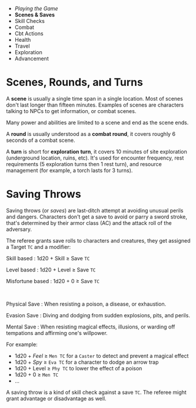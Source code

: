 
<!-- .margin.compass -->
* _Playing the Game_
* **Scenes & Saves**
* Skill Checks
* Combat
* Cbt Actions
* Health
* Travel
* Exploration
* Advancement


# Scenes, Rounds, and Turns

A **scene** is usually a single time span in a single location. Most of scenes don't last longer than fifteen minutes. Examples of scenes are characters talking to NPCs to get information, or combat scenes.

Many power and abilities are limited to a scene and end as the scene ends.

A **round** is usually understood as a **combat round**, it covers roughly 6 seconds of a combat scene.

A **turn** is short for **exploration turn**, it covers 10 minutes of site exploration (underground location, ruins, etc). It's used for encounter frequency, rest requirements (5 exploration turns then 1 rest turn), and resource management (for example, a torch lasts for 3 turns).


# Saving Throws

Saving throws (or _saves_) are last-ditch attempt at avoiding unusual perils and dangers. Characters don't get a save to avoid or parry a sword stroke, that's determined by their armor class (AC) and the attack roll of the adversary.

The referee grants save rolls to characters and creatures, they get assigned a Target `TC` and a modifier:

Skill based
: 1d20 + Skill ≥ Save `TC`

Level based
: 1d20 + Level ≥ Save `TC`

Misfortune based
: 1d20 + 0 ≥ Save `TC`

&nbsp;

Physical Save
: When resisting a poison, a disease, or exhaustion.

Evasion Save
: Diving and dodging from sudden explosions, pits, and perils.

Mental Save
: When resisting magical effects, illusions, or warding off tempations and affirming one's willpower.

For example:

* 1d20 + _Feel_ ≥ `Men TC` for a `Caster` to detect and prevent a magical effect
* 1d20 + _Spy_ ≥ `Eva TC` for a character to dodge an arrow trap
* 1d20 + Level ≥ `Phy TC` to lower the effect of a poison
* 1d20 + 0 ≥ `Men TC` 
* ...

A saving throw is a kind of skill check against a save `TC`. The referee might grant advantage or disadvantage as well.

